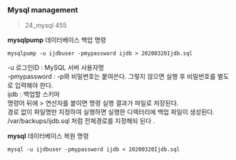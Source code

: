 ### Mysql management
> 24_mysql 455   

**mysqlpump** 데이터베이스 백업 명령  
```
mysqlpump -u ijdbuser -pmypassword ijdb > 20200320Ijdb.sql
```
-u 로그인ID : MySQL 서버 사용자명  
-pmypassword : -p와 비밀번호는 붙여쓴다. 그렇지 않으면 실행 후 비밀번호를 별도로 입력해야 한다.  
ijdb : 백업할 스키마  
명령어 뒤에 > 연산자를 붙이면 명령 실행 결과가 파일로 저장된다.   
경로 없이 파일명만 지정하여 실행하면 실행한 디렉터리에 백업 파일이 생성된다.  
/var/backups/ijdb.sql 처럼 전체경로를 지정해되 된다 .

**mysql** 데이터베이스 복원 명령 
```
mysql -u ijdbuser -pmypassword ijdb < 20200320Ijdb.sql
```
